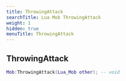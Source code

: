 ```yaml
---
title: ThrowingAttack
searchTitle: Lua Mob ThrowingAttack
weight: 1
hidden: true
menuTitle: ThrowingAttack
---
```

## ThrowingAttack
```lua
Mob:ThrowingAttack(Lua_Mob other); -- void
```